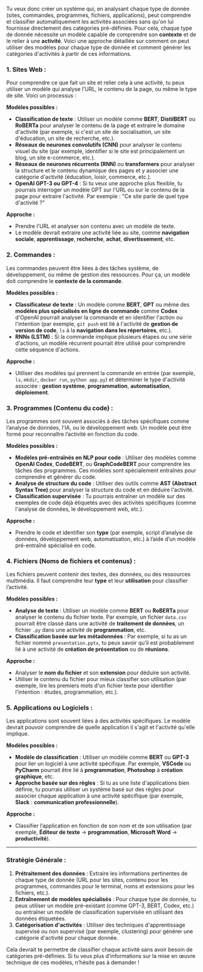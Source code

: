 Tu veux donc créer un système qui, en analysant chaque type de donnée (sites, commandes, programmes, fichiers, applications), peut comprendre et classifier automatiquement les activités associées sans qu'on lui fournisse directement des catégories pré-définies. Pour cela, chaque type de donnée nécessite un modèle capable de comprendre son **contexte** et de le relier à une **activité**. Voici une approche détaillée sur comment on peut utiliser des modèles pour chaque type de donnée et comment générer les catégories d'activités à partir de ces informations.

### 1. **Sites Web :**
   Pour comprendre ce que fait un site et relier cela à une activité, tu peux utiliser un modèle qui analyse l'URL, le contenu de la page, ou même le type de site. Voici un processus :

   **Modèles possibles :**
   - **Classification de texte** : Utiliser un modèle comme **BERT**, **DistilBERT** ou **RoBERTa** pour analyser le contenu de la page et extraire le domaine d'activité (par exemple, si c'est un site de socialisation, un site d'éducation, un site de recherche, etc.).
   - **Réseaux de neurones convolutifs (CNN)** pour analyser le contenu visuel du site (par exemple, identifier si le site est principalement un blog, un site e-commerce, etc.).
   - **Réseaux de neurones récurrents (RNN)** ou **transformers** pour analyser la structure et le contenu dynamique des pages et y associer une catégorie d'activité (éducation, loisir, commerce, etc.).
   - **OpenAI GPT-3 ou GPT-4** : Si tu veux une approche plus flexible, tu pourrais interroger un modèle GPT sur l'URL ou sur le contenu de la page pour extraire l'activité. Par exemple : "Ce site parle de quel type d'activité ?"

   **Approche :**
   - Prendre l'URL et analyser son contenu avec un modèle de texte.
   - Le modèle devrait extraire une activité liée au site, comme **navigation sociale**, **apprentissage**, **recherche**, **achat**, **divertissement**, etc.

### 2. **Commandes :**
   Les commandes peuvent être liées à des tâches système, de développement, ou même de gestion des ressources. Pour ça, un modèle doit comprendre le **contexte de la commande**.

   **Modèles possibles :**
   - **Classificateur de texte** : Un modèle comme **BERT**, **GPT** ou même des **modèles plus spécialisés en ligne de commande** comme **Codex** d'OpenAI pourrait analyser la commande et en identifier l'action ou l'intention (par exemple, `git push` est lié à l'activité de **gestion de version de code**, `ls` à la **navigation dans les répertoires**, etc.).
   - **RNNs (LSTM)** : Si la commande implique plusieurs étapes ou une série d'actions, un modèle récurrent pourrait être utilisé pour comprendre cette séquence d'actions.

   **Approche :**
   - Utiliser des modèles qui prennent la commande en entrée (par exemple, `ls`, `mkdir`, `docker run`, `python app.py`) et déterminer le type d'activité associée : **gestion système**, **programmation**, **automatisation**, **déploiement**.

### 3. **Programmes (Contenu du code) :**
   Les programmes sont souvent associés à des tâches spécifiques comme l’analyse de données, l'IA, ou le développement web. Un modèle peut être formé pour reconnaître l’activité en fonction du code.

   **Modèles possibles :**
   - **Modèles pré-entraînés en NLP pour code** : Utiliser des modèles comme **OpenAI Codex**, **CodeBERT**, ou **GraphCodeBERT** pour comprendre les tâches des programmes. Ces modèles sont spécialement entraînés pour comprendre et générer du code.
   - **Analyse de structure du code** : Utiliser des outils comme **AST (Abstract Syntax Tree)** pour analyser la structure du code et en déduire l'activité.
   - **Classification supervisée** : Tu pourrais entraîner un modèle sur des exemples de code déjà étiquetés avec des activités spécifiques (comme l'analyse de données, le développement web, etc.).

   **Approche :**
   - Prendre le code et identifier son **type** (par exemple, script d’analyse de données, développement web, automatisation, etc.) à l’aide d’un modèle pré-entraîné spécialisé en code.

### 4. **Fichiers (Noms de fichiers et contenus) :**
   Les fichiers peuvent contenir des textes, des données, ou des ressources multimédia. Il faut comprendre leur **type** et leur **utilisation** pour classifier l’activité.

   **Modèles possibles :**
   - **Analyse de texte** : Utiliser un modèle comme **BERT** ou **RoBERTa** pour analyser le contenu du fichier texte. Par exemple, un fichier `data.csv` pourrait être classé dans une activité de **traitement de données**, un fichier `.py` dans une activité de **programmation**, etc.
   - **Classification basée sur les métadonnées** : Par exemple, si tu as un fichier nommé `presentation.pptx`, tu peux savoir qu’il est probablement lié à une activité de **création de présentation** ou de **réunions**.

   **Approche :**
   - Analyser le **nom du fichier** et son **extension** pour déduire son activité.
   - Utiliser le contenu du fichier pour mieux classifier son utilisation (par exemple, lire les premiers mots d'un fichier texte pour identifier l'intention : études, programmation, etc.).

### 5. **Applications ou Logiciels :**
   Les applications sont souvent liées à des activités spécifiques. Le modèle devrait pouvoir comprendre de quelle application il s'agit et l'activité qu'elle implique.

   **Modèles possibles :**
   - **Modèle de classification** : Utiliser un modèle comme **BERT** ou **GPT-3** pour lier un logiciel à une activité spécifique. Par exemple, **VSCode** ou **PyCharm** pourrait être lié à **programmation**, **Photoshop** à **création graphique**, etc.
   - **Approche basée sur des règles** : Si tu as une liste d'applications bien définie, tu pourrais utiliser un système basé sur des règles pour associer chaque application à une activité spécifique (par exemple, **Slack** : **communication professionnelle**).

   **Approche :**
   - Classifier l’application en fonction de son nom et de son utilisation (par exemple, **Éditeur de texte** -> **programmation**, **Microsoft Word** -> **productivité**).

---

### Stratégie Générale :
1. **Prétraitement des données** : Extraire les informations pertinentes de chaque type de donnée (URL pour les sites, contenu pour les programmes, commandes pour le terminal, noms et extensions pour les fichiers, etc.).
2. **Entraînement de modèles spécialisés** : Pour chaque type de donnée, tu peux utiliser un modèle pré-existant (comme GPT-3, BERT, Codex, etc.) ou entraîner un modèle de classification supervisée en utilisant des données étiquetées.
3. **Catégorisation d'activités** : Utiliser des techniques d'apprentissage supervisé ou non supervisé (par exemple, clustering) pour générer une catégorie d'activité pour chaque donnée. 

Cela devrait te permettre de classifier chaque activité sans avoir besoin de catégories pré-définies. Si tu veux plus d’informations sur la mise en œuvre technique de ces modèles, n’hésite pas à demander !